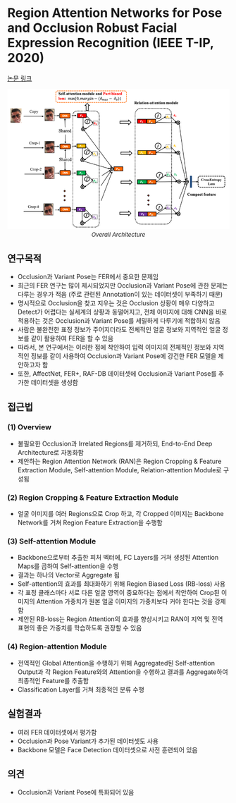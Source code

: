 # Region Attention Networks for Pose and Occlusion Robust Facial Expression Recognition (IEEE T-IP, 2020)

[논문 링크](https://ieeexplore.ieee.org/abstract/document/8974606)

<p align="center">
    <img width="600" alt='fig1' src="../img/wang2020region.png?raw=true"></br>
    <em><font size=2>Overall Architecture</font></em>
</p>

## 연구목적
- Occlusion과 Variant Pose는 FER에서 중요한 문제임 
- 최근의 FER 연구는 많이 제시되었지만 Occlusion과 Variant Pose에 관한 문제는 다루는 경우가 적음 (주로 관련된 Annotation이 있는 데이터셋이 부족하기 때문) 
- 명시적으로 Occlusion을 찾고 지우는 것은 Occlusion 상황이 매우 다양하고 Detect가 어렵다는 실세계의 상황과 동떨어지고, 전체 이미지에 대해 CNN을 바로 적용하는 것은 Occlusion과 Variant Pose를 세밀하게 다루기에 적합하지 않음 
- 사람은 불완전한 표정 정보가 주어지더라도 전체적인 얼굴 정보와 지역적인 얼굴 정보를 같이 활용하여 FER을 할 수 있음 
- 따라서, 본 연구에서는 이러한 점에 착안하여 입력 이미지의 전체적인 정보와 지역적인 정보를 같이 사용하여 Occlusion과 Variant Pose에 강건한 FER 모델을 제안하고자 함 
- 또한, AffectNet, FER+, RAF-DB 데이터셋에 Occlusion과 Variant Pose를 추가한 데이터셋을 생성함 

## 접근법
### (1) Overview 
- 불필요한 Occlusion과 Irrelated Regions를 제거하되, End-to-End Deep Architecture로 자동화함 
- 제안하는 Region Attention Network (RAN)은 Region Cropping & Feature Extraction Module, Self-attention Module, Relation-attention Module로 구성됨 
### (2) Region Cropping & Feature Extraction Module 
- 얼굴 이미지를 여러 Regions으로 Crop 하고, 각 Cropped 이미지는 Backbone Network를 거쳐 Region Feature Extraction을 수행함 
### (3) Self-attention Module 
- Backbone으로부터 추출한 피처 벡터에, FC Layers를 거쳐 생성된 Attention Maps를 곱하여 Self-attention을 수행 
- 결과는 하나의 Vector로 Aggregate 됨 
- Self-attention의 효과를 최대화하기 위해 Region Biased Loss (RB-loss) 사용 
- 각 표정 클래스마다 서로 다른 얼굴 영역이 중요하다는 점에서 착안하여 Crop된 이미지의 Attention 가중치가 원본 얼굴 이미지의 가중치보다 커야 한다는 것을 강제함 
- 제안된 RB-loss는 Region Attention의 효과를 향상시키고 RAN이 지역 및 전역 표현의 좋은 가중치를 학습하도록 권장할 수 있음 
### (4) Region-attention Module 
- 전역적인 Global Attention을 수행하기 위해 Aggregated된 Self-attention Output과 각 Region Feature와의 Attention을 수행하고 결과를 Aggregate하여 최종적인 Feature를 추출함 
- Classification Layer를 거쳐 최종적인 분류 수행 

## 실험결과
- 여러 FER 데이터셋에서 평가함 
- Occlusion과 Pose Variant가 추가된 데이터셋도 사용 
- Backbone 모델은 Face Detection 데이터셋으로 사전 훈련되어 있음 

## 의견
- Occlusion과 Variant Pose에 특화되어 있음 
